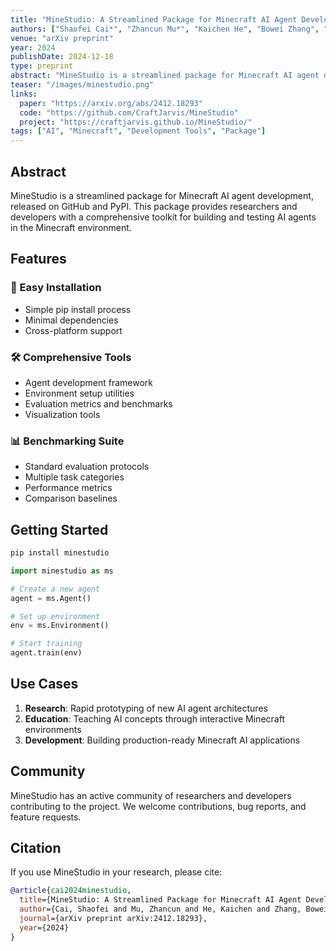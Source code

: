 ```yaml
---
title: "MineStudio: A Streamlined Package for Minecraft AI Agent Development"
authors: ["Shaofei Cai*", "Zhancun Mu*", "Kaichen He", "Bowei Zhang", "Xinyue Zheng", "Anji Liu", "Yitao Liang"]
venue: "arXiv preprint"
year: 2024
publishDate: 2024-12-18
type: preprint
abstract: "MineStudio is a streamlined package for Minecraft AI agent development, released on GitHub and PyPI."
teaser: "/images/minestudio.png"
links:
  paper: "https://arxiv.org/abs/2412.18293"
  code: "https://github.com/CraftJarvis/MineStudio"
  project: "https://craftjarvis.github.io/MineStudio/"
tags: ["AI", "Minecraft", "Development Tools", "Package"]
---
```


## Abstract

MineStudio is a streamlined package for Minecraft AI agent development, released on GitHub and PyPI. This package provides researchers and developers with a comprehensive toolkit for building and testing AI agents in the Minecraft environment.

## Features

### 🚀 Easy Installation
- Simple pip install process
- Minimal dependencies
- Cross-platform support

### 🛠️ Comprehensive Tools
- Agent development framework
- Environment setup utilities
- Evaluation metrics and benchmarks
- Visualization tools

### 📊 Benchmarking Suite
- Standard evaluation protocols
- Multiple task categories
- Performance metrics
- Comparison baselines

## Getting Started

```bash
pip install minestudio
```

```python
import minestudio as ms

# Create a new agent
agent = ms.Agent()

# Set up environment
env = ms.Environment()

# Start training
agent.train(env)
```

## Use Cases

1. **Research**: Rapid prototyping of new AI agent architectures
2. **Education**: Teaching AI concepts through interactive Minecraft environments
3. **Development**: Building production-ready Minecraft AI applications

## Community

MineStudio has an active community of researchers and developers contributing to the project. We welcome contributions, bug reports, and feature requests.

## Citation

If you use MineStudio in your research, please cite:

```bibtex
@article{cai2024minestudio,
  title={MineStudio: A Streamlined Package for Minecraft AI Agent Development},
  author={Cai, Shaofei and Mu, Zhancun and He, Kaichen and Zhang, Bowei and Zheng, Xinyue and Liu, Anji and Liang, Yitao},
  journal={arXiv preprint arXiv:2412.18293},
  year={2024}
}
```

